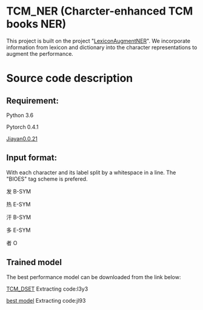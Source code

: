 # TCM_NER  (Charcter-enhanced TCM books NER)
This project is built on the project "[LexiconAugmentNER](https://github.com/v-mipeng/LexiconAugmentedNER)".
We incorporate information from lexicon and dictionary into the character representations to augment the performance.

# Source code description
## Requirement:
Python 3.6

Pytorch 0.4.1

[Jiayan0.0.21](https://github.com/jiaeyan/Jiayan)

## Input format:
With each character and its label split by a whitespace in a line. The "BIOES" tag scheme is prefered.

发 B-SYM 

热 E-SYM

汗 B-SYM

多 E-SYM

者 O


## Trained model
The best performance model can be downloaded from the link below:

[TCM_DSET](https://pan.baidu.com/s/1gNHknUq4XSjkkxLUanN0XQ) Extracting code:l3y3

[best model](https://pan.baidu.com/s/1OXJWpozUz7Y-nEQE3w7tfg) Extracting code:jl93



